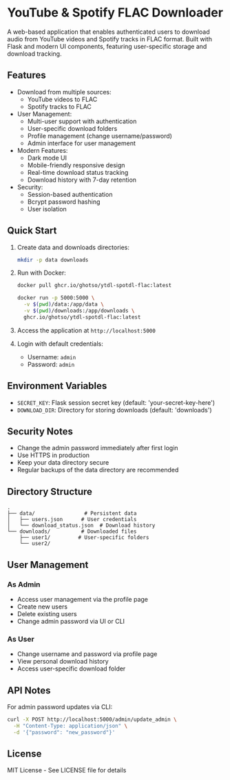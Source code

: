 # YouTube & Spotify FLAC Downloader

A web-based application that enables authenticated users to download audio from YouTube videos and Spotify tracks in FLAC format. Built with Flask and modern UI components, featuring user-specific storage and download tracking.

## Features

- Download from multiple sources:
  - YouTube videos to FLAC
  - Spotify tracks to FLAC
- User Management:
  - Multi-user support with authentication
  - User-specific download folders
  - Profile management (change username/password)
  - Admin interface for user management
- Modern Features:
  - Dark mode UI
  - Mobile-friendly responsive design
  - Real-time download status tracking
  - Download history with 7-day retention
- Security:
  - Session-based authentication
  - Bcrypt password hashing
  - User isolation

## Quick Start

1. Create data and downloads directories:
   ```bash
   mkdir -p data downloads
   ```

2. Run with Docker:
   ```bash
   docker pull ghcr.io/ghotso/ytdl-spotdl-flac:latest
   
   docker run -p 5000:5000 \
     -v $(pwd)/data:/app/data \
     -v $(pwd)/downloads:/app/downloads \
     ghcr.io/ghotso/ytdl-spotdl-flac:latest
   ```

3. Access the application at `http://localhost:5000`

4. Login with default credentials:
   - Username: `admin`
   - Password: `admin`

## Environment Variables

- `SECRET_KEY`: Flask session secret key (default: 'your-secret-key-here')
- `DOWNLOAD_DIR`: Directory for storing downloads (default: 'downloads')

## Security Notes

- Change the admin password immediately after first login
- Use HTTPS in production
- Keep your data directory secure
- Regular backups of the data directory are recommended

## Directory Structure

```
.
├── data/                # Persistent data
│   ├── users.json      # User credentials
│   └── download_status.json  # Download history
└── downloads/          # Downloaded files
    ├── user1/         # User-specific folders
    └── user2/
```

## User Management

### As Admin
- Access user management via the profile page
- Create new users
- Delete existing users
- Change admin password via UI or CLI

### As User
- Change username and password via profile page
- View personal download history
- Access user-specific download folder

## API Notes

For admin password updates via CLI:
```bash
curl -X POST http://localhost:5000/admin/update_admin \
  -H "Content-Type: application/json" \
  -d '{"password": "new_password"}'
```

## License

MIT License - See LICENSE file for details 